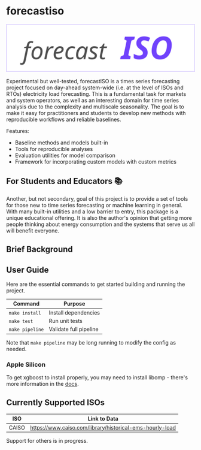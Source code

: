 # forecastiso

![logo](./docs/images/logo.svg)

Experimental but well-tested, forecastISO is a times series forecasting project focused on day-ahead system-wide (i.e. at the level of ISOs and RTOs) electricity load forecasting. This is a fundamental task for markets and system operators, as well as an interesting domain for time series analysis due to the complexity and multiscale seasonality. The goal is to make it easy for practitioners and students to develop new methods with reproducible workflows and reliable baselines.

Features:

- Baseline methods and models built-in
- Tools for reproducible analyses
- Evaluation utilities for model comparison
- Framework for incorporating custom models with custom metrics

## For Students and Educators 📚

Another, but not secondary, goal of this project is to provide a set of tools for those new to time series forecasting or machine learning in general. With many built-in utilities and a low barrier to entry, this package is a unique educational offering. It is also the author's opinion that getting more people thinking about energy consumption and the systems that serve us all will benefit everyone.

## Brief Background

## User Guide

Here are the essential commands to get started building and running the project.

| Command         | Purpose                |
| --------------- | ---------------------- |
| `make install`  | Install dependencies   |
| `make test`     | Run unit tests         |
| `make pipeline` | Validate full pipeline |

Note that `make pipeline` may be long running to modify the config as needed.

### Apple Silicon

To get xgboost to install properly, you may need to install libomp - there's more information in the [docs](https://xgboost.readthedocs.io/en/latest/install.html).

## Currently Supported ISOs

| ISO   | Link to Data                                             |
| ----- | -------------------------------------------------------- |
| CAISO | https://www.caiso.com/library/historical-ems-hourly-load |

Support for others is in progress.
